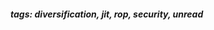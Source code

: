 <!-- Please prefix the notes with the date as in [22/12/2020] -->

##### tags: diversification, jit, rop, security, unread